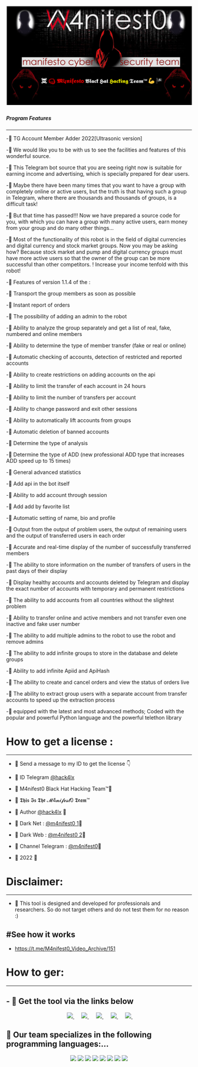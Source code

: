 # ![Locations](https://github.com/M4nifest0/M4nifest0_WhatsApp/blob/master/s.png) 


##### Program Features
----------------------
-📌 TG Account Member Adder 2022[Ultrasonic version]

-📌 We would like you to be with us to see the facilities and features of this wonderful source.

-📌 This Telegram bot source that you are seeing right now is suitable for earning income and advertising, which is specially prepared for dear users.

-📌 Maybe there have been many times that you want to have a group with completely online or active users, but the truth is that having such a group in Telegram, where there are thousands and thousands of groups, is a difficult task!

-📌 But that time has passed!!! Now we have prepared a source code for you, with which you can have a group with many active users, earn money from your group and do many other things…

-📌 Most of the functionality of this robot is in the field of digital currencies and digital currency and stock market groups. Now you may be asking how? Because stock market and pump and digital currency groups must have more active users so that the owner of the group can be more successful than other competitors. ! Increase your income tenfold with this robot!

-📌 Features of version 1.1.4 of the :

-📌 Transport the group members as soon as possible

-📌 Instant report of orders

-📌 The possibility of adding an admin to the robot

-📌 Ability to analyze the group separately and get a list of real, fake, numbered and online members

-📌 Ability to determine the type of member transfer (fake or real or online)

-📌 Automatic checking of accounts, detection of restricted and reported accounts

-📌 Ability to create restrictions on adding accounts on the api

-📌 Ability to limit the transfer of each account in 24 hours

-📌 Ability to limit the number of transfers per account

-📌 Ability to change password and exit other sessions

-📌 Ability to automatically lift accounts from groups

-📌 Automatic deletion of banned accounts

-📌 Determine the type of analysis

-📌 Determine the type of ADD (new professional ADD type that increases ADD speed up to 15 times)

-📌 General advanced statistics

-📌 Add api in the bot itself

-📌 Ability to add account through session

-📌 Add add by favorite list

-📌 Automatic setting of name, bio and profile

-📌 Output from the output of problem users, the output of remaining users and the output of transferred users in each order

-📌 Accurate and real-time display of the number of successfully transferred members

-📌 The ability to store information on the number of transfers of users in the past days of their display

-📌 Display healthy accounts and accounts deleted by Telegram and display the exact number of accounts with temporary and permanent restrictions

-📌 The ability to add accounts from all countries without the slightest problem

-📌 Ability to transfer online and active members and not transfer even one inactive and fake user number

-📌 The ability to add multiple admins to the robot to use the robot and remove admins

-📌 The ability to add infinite groups to store in the database and delete groups

-📌 Ability to add infinite Apiid and ApiHash

-📌 The ability to create and cancel orders and view the status of orders live

-📌 The ability to extract group users with a separate account from transfer accounts to speed up the extraction process

-📌 equipped with the latest and most advanced methods; Coded with the popular and powerful Python language and the powerful telethon library


# How to get a license :
----------------------
- 📌 Send a message to my ID to get the license 👇

- 📌 ID Telegram [@hack4lx](https://t.me/hack4lx)

- 📌 M4nifest0 Black Hat Hacking Team™💪

- 📌 𝕿𝖍𝖎𝖘 𝕴𝖘 𝕿𝖍𝖊 𝓜4𝓷𝓲𝓯𝓮𝓼𝓽0 𝕿𝖊𝖆𝖒™

- 📌 Author [@hack4lx](https://t.me/hack4lx) 👊

- 💪 Dark Net : [@m4nifest0 1](https://m4nifest0.com)👊

- 💪 Dark Web : [@m4nifest0 2](http://afe36vr4gqncdsekksl5ka3xahemj4cpnguj5t7wwp5vxvhff3h5g2qd.onion)👊

- 💪 Channel Telegram : [@m4nifest0](https://t.me/M4nifest0)👊

- 📌 2022 💪

# Disclaimer:
----------------------
- 📌 This tool is designed and developed for professionals and researchers. So do not target others and do not test them for no reason :)

#See how it works
----------------------
-  https://t.me/M4nifest0_Video_Archive/151

# How to ger:
----------------------

<h2>- 📌 Get the tool via the links below</h2>
<p align="center">	
</a>&nbsp;&nbsp;&nbsp;&nbsp;
	<a href="https://t.me/M4nifest0">
		<img src="https://img.shields.io/badge/Telegram-%23000000.svg?&style=for-the-badge&logo=Telegram&logoColor=white" />
	</a>&nbsp;&nbsp;&nbsp;&nbsp;
	<a href="https://www.instagram.com/_m4nifest0_/">
		<img src="https://img.shields.io/badge/instagram-%23E4405F.svg?&style=for-the-badge&logo=instagram&logoColor=white" />
	</a>&nbsp;&nbsp;&nbsp;&nbsp;
	<a href="https://www.youtube.com/c/hack4lx">
		<img src="https://img.shields.io/badge/youtube-%23FF0000.svg?&style=for-the-badge&logo=youtube&logoColor=white" />
	</a>&nbsp;&nbsp;&nbsp;&nbsp;
	<a href="https://twitter.com/_M4nifest0_">
		<img src="https://img.shields.io/badge/twitter-%231DA1F2.svg?&style=for-the-badge&logo=twitter&logoColor=white" />
	</a>&nbsp;&nbsp;&nbsp;&nbsp;
	<a href="https://m4nifest0.com">
		<img src="https://img.shields.io/badge/WebSite-%234A154B.svg?&style=for-the-badge&logo=slack&logoColor=white" />
	</a>&nbsp;&nbsp;&nbsp;&nbsp;
</p>

<h2>📌 Our team specializes in the following programming languages:...</h2> 
<p align="center">	
	<img src="https://img.shields.io/badge/node.js%20-%2343853D.svg?&style=for-the-badge&logo=node.js&logoColor=white" />
        <img src="https://img.shields.io/badge/python%20-%2314354C.svg?&style=for-the-badge&logo=python&logoColor=white" />
	<img src="https://img.shields.io/badge/c%23%20-%23239120.svg?&style=for-the-badge&logo=c-sharp&logoColor=white" />
	<img src="https://img.shields.io/badge/java-%23ED8B00.svg?&style=for-the-badge&logo=java&logoColor=white" />
	<img src="https://img.shields.io/badge/php-%23777BB4.svg?&style=for-the-badge&logo=php&logoColor=white" />
	<img src="https://img.shields.io/badge/ruby-%23CC342D.svg?&style=for-the-badge&logo=ruby&logoColor=white" />
	<img src="https://img.shields.io/badge/perl-%2339457E.svg?&style=for-the-badge&logo=perl&logoColor=white" />
	<img src="https://img.shields.io/badge/c++%20-%2300599C.svg?&style=for-the-badge&logo=c%2B%2B&logoColor=white" />
</p>
